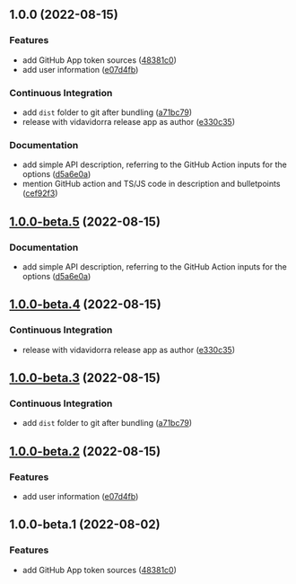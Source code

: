 ## 1.0.0 (2022-08-15)

### Features

- add GitHub App token sources ([48381c0](https://github.com/vidavidorra/github-app-token/commit/48381c0587e024f05361864dd6dbca2ff0e7de54))
- add user information ([e07d4fb](https://github.com/vidavidorra/github-app-token/commit/e07d4fba6ab25979b6cfc42686fd657da74f07c7))

### Continuous Integration

- add `dist` folder to git after bundling ([a71bc79](https://github.com/vidavidorra/github-app-token/commit/a71bc79ff45d7e9bcad85bbd23024ca00da68de9))
- release with vidavidorra release app as author ([e330c35](https://github.com/vidavidorra/github-app-token/commit/e330c35195368c40a871fee5876ccd92fd76fe20))

### Documentation

- add simple API description, referring to the GitHub Action inputs for the options ([d5a6e0a](https://github.com/vidavidorra/github-app-token/commit/d5a6e0ac0bbf5d18820b76ad7fa886918571bf11))
- mention GitHub action and TS/JS code in description and bulletpoints ([cef92f3](https://github.com/vidavidorra/github-app-token/commit/cef92f3068c871438245df27c090e84942d6a96d))

## [1.0.0-beta.5](https://github.com/vidavidorra/github-app-token/compare/v1.0.0-beta.4...v1.0.0-beta.5) (2022-08-15)

### Documentation

- add simple API description, referring to the GitHub Action inputs for the options ([d5a6e0a](https://github.com/vidavidorra/github-app-token/commit/d5a6e0ac0bbf5d18820b76ad7fa886918571bf11))

## [1.0.0-beta.4](https://github.com/vidavidorra/github-app-token/compare/v1.0.0-beta.3...v1.0.0-beta.4) (2022-08-15)

### Continuous Integration

- release with vidavidorra release app as author ([e330c35](https://github.com/vidavidorra/github-app-token/commit/e330c35195368c40a871fee5876ccd92fd76fe20))

## [1.0.0-beta.3](https://github.com/vidavidorra/github-app-token/compare/v1.0.0-beta.2...v1.0.0-beta.3) (2022-08-15)

### Continuous Integration

- add `dist` folder to git after bundling ([a71bc79](https://github.com/vidavidorra/github-app-token/commit/a71bc79ff45d7e9bcad85bbd23024ca00da68de9))

## [1.0.0-beta.2](https://github.com/vidavidorra/github-app-token/compare/v1.0.0-beta.1...v1.0.0-beta.2) (2022-08-15)

### Features

- add user information ([e07d4fb](https://github.com/vidavidorra/github-app-token/commit/e07d4fba6ab25979b6cfc42686fd657da74f07c7))

## 1.0.0-beta.1 (2022-08-02)

### Features

- add GitHub App token sources ([48381c0](https://github.com/vidavidorra/github-app-token/commit/48381c0587e024f05361864dd6dbca2ff0e7de54))

